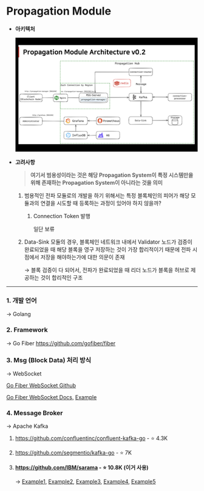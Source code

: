 # Propagation Module

- **아키텍처**
    
    <img src="./docs/assets/architecture.png" alt="아키텍처" width="1000px" />
    <br/>
    
- **고려사항**
    
    > **여기서 범용성이라는 것은 해당 Propagation System이 특정 시스템만을 위해 존재하는 Propagation System이 아니라는 것을 의미**
    > 
    1. 범용적인 전파 모듈로의 개발을 하기 위해서는 특정 블록체인의 피어가 해당 모듈과의 연결을 시도할 때 등록하는 과정이 있어야 하지 않을까?
        1. Connection Token 발행
            
            일단 보류
            
    2. Data-Sink 모듈의 경우, 블록체인 네트워크 내에서 Validator 노드가 검증이 완료되었을 때 해당 블록을 영구 저장하는 것이 가장 합리적이기 때문에 전파 시점에서 저장을 해야하는가에 대한 의문이 존재
        
        → 블록 검증이 다 되어서, 전파가 완료되었을 때 리더 노드가 블록을 허브로 제공하는 것이 합리적인 구조
        
    

---

### 1. 개발 언어

→ Golang

### 2. Framework

→ Go Fiber https://github.com/gofiber/fiber

### 3. Msg (Block Data) 처리 방식

→ WebSocket 

[Go Fiber WebSocket Github](https://github.com/gofiber/contrib/tree/main/websocket)

[Go Fiber WebSocket Docs,](https://docs.gofiber.io/contrib/websocket/) [Example](https://github.com/gofiber/recipes/tree/master/websocket-chat)

### 4. Message Broker

→ Apache Kafka

1. https://github.com/confluentinc/confluent-kafka-go - ⭐️ 4.3K
2. https://github.com/segmentio/kafka-go - ⭐️ 7K
3. **https://github.com/IBM/sarama - ⭐️ 10.8K (이거 사용)**
    
    → [Example1](https://codesk.tistory.com/86), [Example2](https://velog.io/@divan/Shopifysarama-kafka-%ED%85%8C%EC%8A%A4%ED%8A%B8), [Example3](https://github.com/IBM/sarama/tree/main/examples), [Example4](https://codesk.tistory.com/89), [Example5](https://medium.com/@moabbas.ch/effective-kafka-consumption-in-golang-a-comprehensive-guide-aac54b5b79f0)
